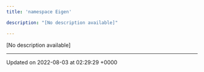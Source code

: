 ```yaml
---
title: 'namespace Eigen'

description: "[No description available]"

---
```







[No description available]






-------------------------------

Updated on 2022-08-03 at 02:29:29 +0000